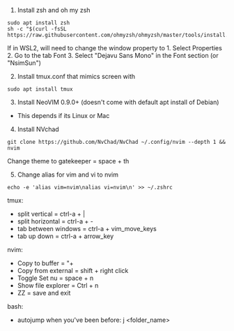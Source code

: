 1. Install zsh and oh my zsh
```
sudo apt install zsh
sh -c "$(curl -fsSL
https://raw.githubusercontent.com/ohmyzsh/ohmyzsh/master/tools/install.sh)"
```
If in WSL2, will need to change the window property to
    1. Select Properties
    2. Go to the tab Font
    3. Select "Dejavu Sans Mono" in the Font section (or "NsimSun")

2. Install tmux.conf that mimics screen with
```
sudo apt install tmux
```

3. Install NeoVIM 0.9.0+ (doesn't come with default apt install of Debian)
- This depends if its Linux or Mac

4. Install NVchad
```
git clone https://github.com/NvChad/NvChad ~/.config/nvim --depth 1 && nvim
```
Change theme to gatekeeper = space + th

5. Change alias for vim and vi to nvim
```
echo -e 'alias vim=nvim\nalias vi=nvim\n' >> ~/.zshrc
```

tmux:
- split vertical = ctrl-a + |
- split horizontal = ctrl-a + -
- tab between windows = ctrl-a + vim_move_keys
- tab up down = ctrl-a + arrow_key

nvim:
- Copy to buffer = "+
- Copy from external = shift + right click
- Toggle Set nu = space + n
- Show file explorer = Ctrl + n
- ZZ = save and exit

bash:
- autojump when you've been before: j <folder_name>
